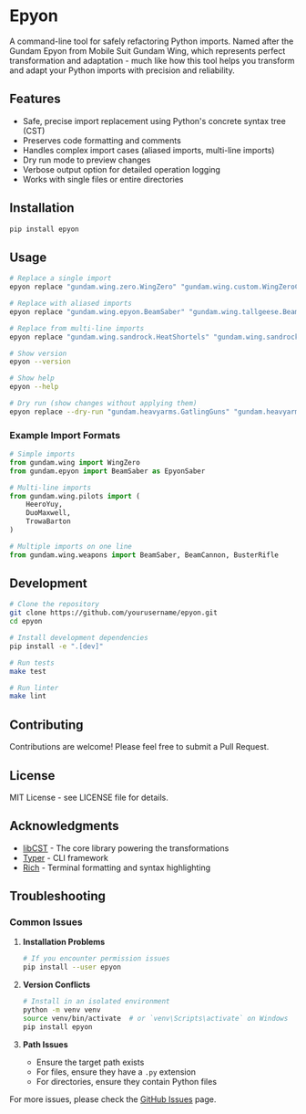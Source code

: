 # Epyon

A command-line tool for safely refactoring Python imports. Named after the Gundam Epyon from Mobile Suit Gundam Wing, which represents perfect transformation and adaptation - much like how this tool helps you transform and adapt your Python imports with precision and reliability.

## Features

- Safe, precise import replacement using Python's concrete syntax tree (CST)
- Preserves code formatting and comments
- Handles complex import cases (aliased imports, multi-line imports)
- Dry run mode to preview changes
- Verbose output option for detailed operation logging
- Works with single files or entire directories

## Installation

```bash
pip install epyon
```

## Usage

```bash
# Replace a single import
epyon replace "gundam.wing.zero.WingZero" "gundam.wing.custom.WingZeroCustom" path/to/files

# Replace with aliased imports
epyon replace "gundam.wing.epyon.BeamSaber" "gundam.wing.tallgeese.BeamSaber" path/to/files

# Replace from multi-line imports
epyon replace "gundam.wing.sandrock.HeatShortels" "gundam.wing.sandrock.custom.TwinHeatShortels" path/to/files

# Show version
epyon --version

# Show help
epyon --help

# Dry run (show changes without applying them)
epyon replace --dry-run "gundam.heavyarms.GatlingGuns" "gundam.heavyarms.custom.DualGatlingGuns" path/to/files
```

### Example Import Formats

```python
# Simple imports
from gundam.wing import WingZero
from gundam.epyon import BeamSaber as EpyonSaber

# Multi-line imports
from gundam.wing.pilots import (
    HeeroYuy,
    DuoMaxwell,
    TrowaBarton
)

# Multiple imports on one line
from gundam.wing.weapons import BeamSaber, BeamCannon, BusterRifle
```

## Development

```bash
# Clone the repository
git clone https://github.com/yourusername/epyon.git
cd epyon

# Install development dependencies
pip install -e ".[dev]"

# Run tests
make test

# Run linter
make lint
```

## Contributing

Contributions are welcome! Please feel free to submit a Pull Request.

## License

MIT License - see LICENSE file for details.

## Acknowledgments

- [libCST](https://github.com/Instagram/LibCST) - The core library powering the transformations
- [Typer](https://typer.tiangolo.com/) - CLI framework
- [Rich](https://rich.readthedocs.io/) - Terminal formatting and syntax highlighting

## Troubleshooting

### Common Issues

1. **Installation Problems**
   ```bash
   # If you encounter permission issues
   pip install --user epyon
   ```

2. **Version Conflicts**
   ```bash
   # Install in an isolated environment
   python -m venv venv
   source venv/bin/activate  # or `venv\Scripts\activate` on Windows
   pip install epyon
   ```

3. **Path Issues**
   - Ensure the target path exists
   - For files, ensure they have a `.py` extension
   - For directories, ensure they contain Python files

For more issues, please check the [GitHub Issues](https://github.com/jamescarr/epyon/issues) page.